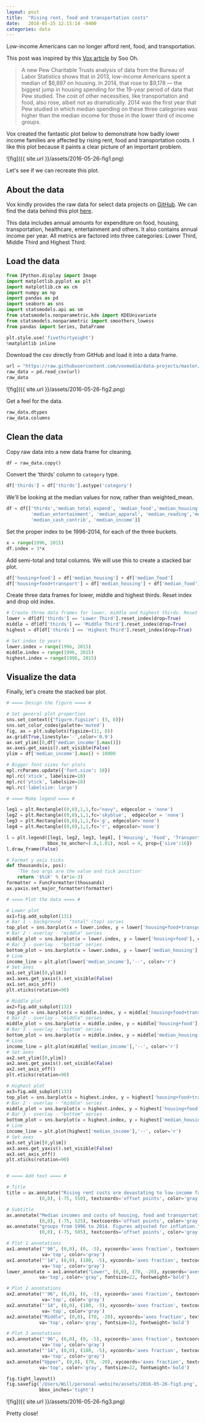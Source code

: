 ```yaml
---
layout: post
title:  "Rising rent, food and transportation costs"
date:   2016-05-25 12:15:14 -0400
categories: data
---
```


Low-income Americans can no longer afford rent, food, and transportation.

This post was inspired by this [Vox article](http://www.vox.com/2016/3/30/11330832/low-income-households-cant-afford-basic-needs) by Soo Oh. 

> A new Pew Charitable Trusts analysis of data from the Bureau of Labor Statistics shows that in 2013, low-income Americans spent a median of $6,897 on housing. In 2014, that rose to $9,178 — the biggest jump in housing spending for the 19-year period of data that Pew studied.
> The cost of other necessities, like transportation and food, also rose, albeit not as dramatically. 2014 was the first year that Pew studied in which median spending on these three categories was higher than the median income for those in the lower third of income groups.

Vox created the fantastic plot below to demonstrate how badly lower income families are affected by rising rent, food and transportation costs. I like this plot because it paints a clear picture of an important problem.

![fig]({{ site.url }}/assets/2016-05-26-fig1.png)

Let's see if we can recreate this plot.

## About the data

Vox kindly provides the raw data for select data projects on [GitHub](https://github.com/voxmedia/data-projects). We can find the data behind this plot [here](https://github.com/voxmedia/data-projects/blob/master/vox-data/pew-household-expenditures-2016.csv).

This data includes annual amounts for expenditure on food, housing, transportation, healthcare, entertainment and others. It also contains annual income per year. All metrics are factored into three categories: Lower Third, Middle Third and Highest Third.

## Load the data

```python
from IPython.display import Image
import matplotlib.pyplot as plt
import matplotlib.cm as cm
import numpy as np
import pandas as pd
import seaborn as sns
import statsmodels.api as sm
from statsmodels.nonparametric.kde import KDEUnivariate
from statsmodels.nonparametric import smoothers_lowess
from pandas import Series, DataFrame

plt.style.use('fivethirtyeight')
%matplotlib inline
```

Download the csv directly from GitHub and load it into a data frame.

```python
url = "https://raw.githubusercontent.com/voxmedia/data-projects/master/vox-data/pew-household-expenditures-2016.csv"
raw_data = pd.read_csv(url)
raw_data
```
![fig]({{ site.url }}/assets/2016-05-26-fig2.png)

Get a feel for the data.

```python
raw_data.dtypes
raw_data.columns
```

## Clean the data

Copy raw data into a new data frame for cleaning.

```python
df = raw_data.copy()
```

Convert the 'thirds' column to `category` type.

```python
df['thirds'] = df['thirds'].astype('category')
```

We'll be looking at the median values for now, rather than weighted_mean.

```python
df = df[['thirds','median_total_expend', 'median_food','median_housing', 'median_transportation', 'median_healthcare',
         'median_entertainment', 'median_apparal', 'median_reading','median_retirement_pension',
         'median_cash_contrib', 'median_income']]
```

Set the proper index to be 1996-2014, for each of the three buckets.

```python
x = range(1996, 2015)
df.index = 3*x
```

Add semi-total and total columns. We will use this to create a stacked bar plot.

```python
df['housing+food'] = df['median_housing'] + df['median_food']
df['housing+food+transport'] = df['median_housing'] + df['median_food'] + df['median_transportation']
```

Create three data frames for lower, middle and highest thirds. Reset index and drop old index.

```python
# Create three data frames for lower, middle and highest thirds. Reset index and drop old one.
lower = df[df['thirds'] == 'Lower Third'].reset_index(drop=True)
middle = df[df['thirds'] == 'Middle Third'].reset_index(drop=True)
highest = df[df['thirds'] == 'Highest Third'].reset_index(drop=True)

# Set index to years
lower.index = range(1996, 2015)
middle.index = range(1996, 2015)
highest.index = range(1996, 2015)
```

## Visualize the data

Finally, let's create the stacked bar plot.

```python
# ==== Design the figure ==== #

# Set general plot properties
sns.set_context({"figure.figsize": (3, 8)})
sns.set_color_codes(palette='muted')
fig, ax = plt.subplots(figsize=(11, 8))
ax.grid(True,linestyle='-',color='0.9')
ax.set_ylim([0,df['median_income'].max()])
ax.axes.get_xaxis().set_visible(False)
ylim = df['median_income'].max() + 10000

# Bigger font sizes for plots
mpl.rcParams.update({'font.size': 18})
mpl.rc('xtick', labelsize=10) 
mpl.rc('ytick', labelsize=18) 
mpl.rc('labelsize: large')

# ==== Make legend ==== #

leg1 = plt.Rectangle((0,0),1,1,fc="navy", edgecolor = 'none')
leg2 = plt.Rectangle((0,0),1,1,fc='skyblue',  edgecolor = 'none')
leg3 = plt.Rectangle((0,0),1,1,fc='g', edgecolor='none')
leg4 = plt.Rectangle((0,0),1,1,fc='r', edgecolor='none')

l = plt.legend([leg1, leg2, leg3, leg4], ['Housing', 'Food', 'Transportation', 'Income'],
               bbox_to_anchor=(.8,1.01), ncol = 4, prop={'size':16})
l.draw_frame(False)

# Format y axis ticks
def thousands(x, pos):
    'The two args are the value and tick position'
    return '$%iK' % (x*1e-3)
formatter = FuncFormatter(thousands)
ax.yaxis.set_major_formatter(formatter)

# ==== Plot the data ==== #

# Lower plot
ax1=fig.add_subplot(131)
# Bar 1 - background - "total" (top) series
top_plot = sns.barplot(x = lower.index, y = lower['housing+food+transport'], color='g')
# Bar 2 - overlay - "middle" series
middle_plot = sns.barplot(x = lower.index, y = lower['housing+food'], color = "skyblue")
# Bar 3 - overlay - "bottom" series
bottom_plot = sns.barplot(x = lower.index, y = lower['median_housing'], color = "navy")
# Line
income_line = plt.plot(lower['median_income'],'--', color='r')
# Set axes
ax1.set_ylim([0,ylim])
ax1.axes.get_yaxis().set_visible(False)
ax1.set_axis_off()
plt.xticks(rotation=90)

# Middle plot
ax2=fig.add_subplot(132)
top_plot = sns.barplot(x = middle.index, y = middle['housing+food+transport'], color='g')
# Bar 2 - overlay - "middle" series
middle_plot = sns.barplot(x = middle.index, y = middle['housing+food'], color = "skyblue")
# Bar 3 - overlay - "bottom" series
bottom_plot = sns.barplot(x = middle.index, y = middle['median_housing'], color = "navy")
# Line
income_line = plt.plot(middle['median_income'],'--', color='r')
# Set axes
ax2.set_ylim([0,ylim])
ax2.axes.get_yaxis().set_visible(False)
ax2.set_axis_off()
plt.xticks(rotation=90)

# Highest plot
ax3=fig.add_subplot(133)
top_plot = sns.barplot(x = highest.index, y = highest['housing+food+transport'], color='g')
# Bar 2 - overlay - "middle" series
middle_plot = sns.barplot(x = highest.index, y = highest['housing+food'], color = "skyblue")
# Bar 3 - overlay - "bottom" series
bottom_plot = sns.barplot(x = highest.index, y = highest['median_housing'], color = "navy")
# Line
income_line = plt.plot(highest['median_income'],'--', color='r')
# Set axes
ax3.set_ylim([0,ylim])
ax3.axes.get_yaxis().set_visible(False)
ax3.set_axis_off()
plt.xticks(rotation=90)


# ==== Add text ==== #

# Title
title = ax.annotate("Rising rent costs are devastating to low-income families",
            (0,0), (-75, 550), textcoords='offset points', color='gray', fontsize=26, fontweight='heavy')

# Subtitle
ax.annotate("Median incomes and costs of housing, food and transportation across income",
            (0,0), (-75, 525), textcoords='offset points', color='gray', fontsize=18, style='italic')
ax.annotate("groups from 1996 to 2014. Figures adjusted for inflation.",
            (0,0), (-75, 505), textcoords='offset points', color='gray', fontsize=18, style='italic')

# Plot 1 annotations
ax1.annotate("'96", (0,0), (0, -5), xycoords='axes fraction', textcoords='offset points',
             va='top', color='gray')
ax1.annotate("'14", (0,0), (180, -5), xycoords='axes fraction', textcoords='offset points',
             va='top', color='gray')
lower_annotate = ax1.annotate("Lower", (0,0), (70, -20), xycoords='axes fraction', textcoords='offset points',
            va='top', color='gray', fontsize=22, fontweight='bold')

# Plot 2 annotations
ax2.annotate("'96", (0,0), (0, -5), xycoords='axes fraction', textcoords='offset points',
             va='top', color='gray')
ax2.annotate("'14", (0,0), (180, -5), xycoords='axes fraction', textcoords='offset points',
             va='top', color='gray')
ax2.annotate("Middle", (0,0), (70, -20), xycoords='axes fraction', textcoords='offset points',
            va='top', color='gray', fontsize=22, fontweight='bold')

# Plot 3 annotations
ax3.annotate("'96", (0,0), (0, -5), xycoords='axes fraction', textcoords='offset points',
             va='top', color='gray')
ax3.annotate("'14", (0,0), (180, -5), xycoords='axes fraction', textcoords='offset points',
             va='top', color='gray')
ax3.annotate("Upper", (0,0), (70, -20), xycoords='axes fraction', textcoords='offset points',
            va='top', color='gray', fontsize=22, fontweight='bold')

fig.tight_layout()
fig.savefig('/Users/Will/personal-website/assets/2016-05-26-fig3.png', bbox_extra_artists=(l,title, lower_annotate),
            bbox_inches='tight')
```

![fig]({{ site.url }}/assets/2016-05-26-fig3.png)

Pretty close!





